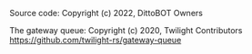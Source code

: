 Source code:  Copyright (c) 2022, DittoBOT Owners

The gateway queue: Copyright (c) 2020, Twilight Contributors
https://github.com/twilight-rs/gateway-queue